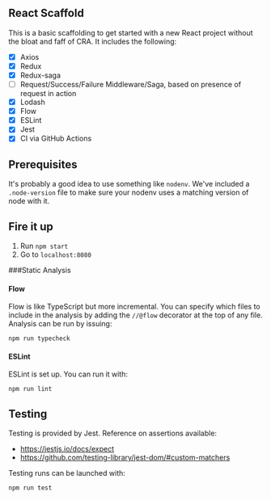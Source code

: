 ## React Scaffold
This is a basic scaffolding to get started with a new React project without the bloat and faff of CRA. It includes the following:
- [x] Axios
- [x] Redux
- [x] Redux-saga
- [ ] Request/Success/Failure Middleware/Saga, based on presence of request in action
- [x] Lodash
- [x] Flow
- [x] ESLint
- [x] Jest
- [X] CI via GitHub Actions

## Prerequisites
It's probably a good idea to use something like `nodenv`. We've included a `.node-version` file to make sure your nodenv uses a matching version of node with it.

## Fire it up
1. Run `npm start`
2. Go to `localhost:8080`

###Static Analysis
#### Flow
Flow is like TypeScript but more incremental. You can specify which files to include in the analysis by adding the `//@flow` decorator at the top of any file. Analysis can be run by issuing:
```shell
npm run typecheck
```

#### ESLint
ESLint is set up. You can run it with:
```shell
npm run lint
```

## Testing
Testing is provided by Jest.
Reference on assertions available:
- https://jestjs.io/docs/expect
- https://github.com/testing-library/jest-dom/#custom-matchers

Testing runs can be launched with:
```shell
npm run test
```
